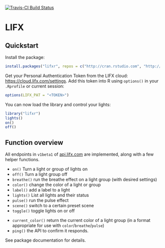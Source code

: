 <!-- README.md is generated from README.Rmd. Please edit that file -->
[![Travis-CI Build Status](https://travis-ci.org/cboettig/lifxr.svg?branch=master)](https://travis-ci.org/cboettig/lifxr)

LIFX
====

Quickstart
----------

Install the package:

``` r
install.packages("lifxr", repos = c("http://cran.rstudio.com", "http://carlboettiger.info/drat"))
```

Get your Personal Authentication Token from the LIFX cloud: [<https://cloud.lifx.com/settings>](https://cloud.lifx.com/settings). Add this token into R using `options()` in your `.Rprofile` or current session:

``` r
options(LIFX_PAT = "<TOKEN>")
```

You can now load the library and control your lights:

``` r
library("lifxr")
lights()
on()
off()
```

Function overview
-----------------

All endpoints in `v1beta1` of [api.lifx.com](https://api.lifx.com) are implemented, along with a few helper functions.

-   `on()` Turn a light or group of lights on
-   `off()` Turn a light group off
-   `breathe()` run the breathe effect on a light group (with desired settings)
-   `color()` change the color of a light or group
-   `label()` add a label to a light
-   `lights()` List all lights and their status
-   `pulse()` run the pulse effect
-   `scene()` switch to a certain preset scene
-   `toggle()` toggle lights on or off

<!-- API not working? 
- `parse_color()` Return the HSBK for a color string
-->
-   `current_color()` return the current color of a light group (in a format appropriate for use with `color`/`breathe`/`pulse`)
-   `ping()` the API to confirm it responds.

See package documentation for details.

